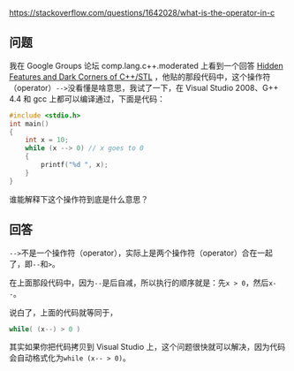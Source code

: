 <https://stackoverflow.com/questions/1642028/what-is-the-operator-in-c>

## 问题

我在 Google Groups 论坛 comp.lang.c++.moderated 上看到一个回答 [Hidden Features and Dark Corners of C++/STL](http://groups.google.com/group/comp.lang.c++.moderated/msg/33f173780d58dd20) ，他贴的那段代码中，这个操作符（operator）`-->`没看懂是啥意思，我试了一下，在 Visual Studio 2008、G++ 4.4 和 gcc 上都可以编译通过，下面是代码：

```c++
#include <stdio.h>
int main()
{
    int x = 10;
    while (x --> 0) // x goes to 0
    {
        printf("%d ", x);
    }
}
```

谁能解释下这个操作符到底是什么意思？

## 回答

`-->`不是一个操作符（operator），实际上是两个操作符（operator）合在一起了，即`--`和`>`。

在上面那段代码中，因为`--`是后自减，所以执行的顺序就是：先`x > 0`，然后`x--`。

说白了，上面的代码就等同于，

```c++
while( (x--) > 0 )
```

其实如果你把代码拷贝到 Visual Studio 上，这个问题很快就可以解决，因为代码会自动格式化为`while (x-- > 0)`。
